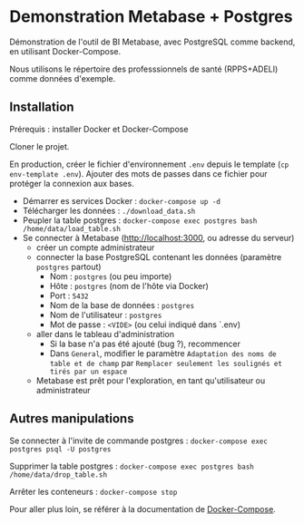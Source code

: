 # Demonstration Metabase + Postgres 

Démonstration de l'outil de BI Metabase, avec PostgreSQL comme backend, en utilisant Docker-Compose.
 
Nous utilisons le répertoire des professsionnels de santé (RPPS+ADELI) comme données d'exemple.  

## Installation

Prérequis : installer Docker et Docker-Compose

Cloner le projet.

En production, créer le fichier d'environnement `.env` depuis le template (`cp env-template .env`). 
Ajouter des mots de passes dans ce fichier pour protéger la connexion aux bases.  

- Démarrer es services Docker : `docker-compose up -d`
- Télécharger les données : `./download_data.sh`
- Peupler la table postgres : `docker-compose exec postgres bash /home/data/load_table.sh`
- Se connecter à Metabase ([http://localhost:3000](http://localhost:3000), ou adresse du serveur)
    - créer un compte administrateur
    - connecter la base PostgreSQL contenant les données (paramètre `postgres` partout)
        - Nom : `postgres` (ou peu importe)
        - Hôte : `postgres` (nom de l'hôte via Docker)
        - Port : `5432`
        - Nom de la base de données : `postgres`
        - Nom de l'utilisateur : `postgres`
        - Mot de passe : `<VIDE>` (ou celui indiqué dans `.env)
    - aller dans le tableau d'administration
        - Si la base n'a pas été ajouté (bug ?), recommencer
        - Dans `General`, modifier le paramètre `Adaptation des noms de table et de champ` par `Remplacer seulement les soulignés et tirés par un espace`
    - Metabase est prêt pour l'exploration, en tant qu'utilisateur ou administrateur 

## Autres manipulations
 
Se connecter à l'invite de commande postgres : `docker-compose exec postgres psql -U postgres`

Supprimer la table postgres : `docker-compose exec postgres bash /home/data/drop_table.sh`

Arrêter les conteneurs : `docker-compose stop`

Pour aller plus loin, se référer à la documentation de [Docker-Compose](https://docs.docker.com/compose/reference/overview/).

